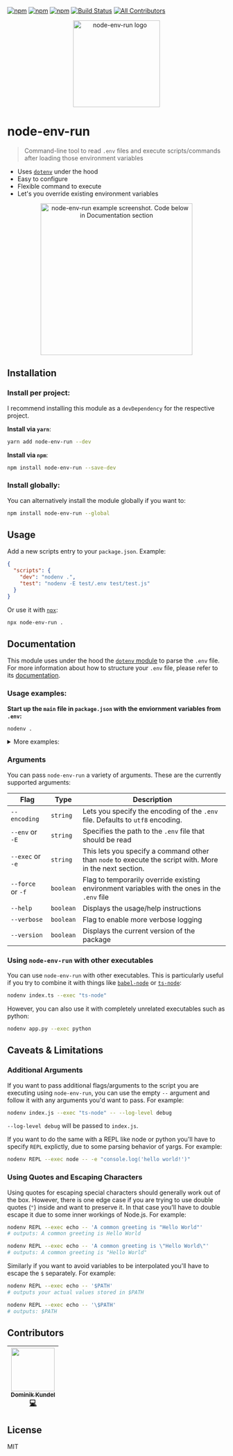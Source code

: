 [![npm](https://img.shields.io/npm/v/node-env-run.svg?style=flat-square)](https://npmjs.com/packages/node-env-run) [![npm](https://img.shields.io/npm/dt/node-env-run.svg?style=flat-square)](https://npmjs.com/packages/node-env-run) [![npm](https://img.shields.io/npm/l/node-env-run.svg?style=flat-square)](/LICENSE) [![Build Status](https://travis-ci.org/dkundel/node-env-run.svg?branch=master)](https://travis-ci.org/dkundel/node-env-run)
[![All Contributors](https://img.shields.io/badge/all_contributors-1-orange.svg?style=flat-square)](#contributors)

<p align="center">
<img alt="node-env-run logo" title="node-env-run" src="https://cdn.rawgit.com/dkundel/node-env-run/01461b3a/assets/node-env-run-logo.png" height="200">
</p>

# node-env-run

> Command-line tool to read `.env` files and execute scripts/commands after loading those environment variables

- Uses [`dotenv`](https://npm.im/dotenv) under the hood
- Easy to configure
- Flexible command to execute
- Let's you override existing environment variables

<p align="center"><img alt="node-env-run example screenshot. Code below in Documentation section" src="https://cdn.rawgit.com/dkundel/node-env-run/5bc67d1a/assets/node-env-run-screenshot.png" height="350"/></p>

## Installation

### Install per project:

I recommend installing this module as a `devDependency` for the respective project.

**Install via `yarn`**:

```bash
yarn add node-env-run --dev
```

**Install via `npm`**:

```bash
npm install node-env-run --save-dev
```

### Install globally:

You can alternatively install the module globally if you want to:

```bash
npm install node-env-run --global
```

## Usage

Add a new scripts entry to your `package.json`. Example:

```json
{
  "scripts": {
    "dev": "nodenv .",
    "test": "nodenv -E test/.env test/test.js"
  }
}
```

Or use it with [`npx`](https://medium.com/@maybekatz/introducing-npx-an-npm-package-runner-55f7d4bd282b):

```bash
npx node-env-run .
```

## Documentation

This module uses under the hood the [`dotenv` module](https://www.npmjs.com/package/dotenv) to parse the `.env` file. For more information about how to structure your `.env` file, please refer to its [documentation](https://www.npmjs.com/package/dotenv#rules).

### Usage examples:

**Start up the `main` file in `package.json` with the enviornment variables from `.env`:**

```bash
nodenv .
```

<details>

<summary>More examples: </summary>

**Start Node.js REPL with set environment variables from `.env.repl`**:

```bash
nodenv -E .env.repl
```

**Run Python file with overridden environment variables**:

```bash
nodenv app.py --exec python --force
```

**Run `server.js` file using [`nodemon`](https://npm.im/nodemon)**:

```bash
nodenv server.js --exec nodemon
```

**Pass `--inspect` flag for debugging after `--`:**

```bash
nodenv someScript -- --inspect
```

</details>

### Arguments

You can pass `node-env-run` a variety of arguments. These are the currently supported arguments:

| Flag                 | Type      | Description                                                                                             |
| -------------------- | --------- | ------------------------------------------------------------------------------------------------------- |
| `--encoding`         | `string`  | Lets you specify the encoding of the `.env` file. Defaults to `utf8` encoding.                          |
| `--env` or <br>`-E`  | `string`  | Specifies the path to the `.env` file that should be read                                               |
| `--exec` or <br>`-e` | `string`  | This lets you specify a command other than `node` to execute the script with. More in the next section. |
| `--force` or `-f`    | `boolean` | Flag to temporarily override existing environment variables with the ones in the `.env` file            |
| `--help`             | `boolean` | Displays the usage/help instructions                                                                    |
| `--verbose`          | `boolean` | Flag to enable more verbose logging                                                                     |
| `--version`          | `boolean` | Displays the current version of the package                                                             |

### Using `node-env-run` with other executables

You can use `node-env-run` with other executables. This is particularly useful if you try to combine it with things like [`babel-node`](https://www.npmjs.com/package/@babel/node) or [`ts-node`](https://npm.im/ts-node):

```bash
nodenv index.ts --exec "ts-node"
```

However, you can also use it with completely unrelated executables such as python:

```bash
nodenv app.py --exec python
```

## Caveats & Limitations

### Additional Arguments

If you want to pass additional flags/arguments to the script you are executing using `node-env-run`, you can use the empty `--` argument and follow it with any arguments you'd want to pass. For example:

```bash
nodenv index.js --exec "ts-node" -- --log-level debug
```

`--log-level debug` will be passed to `index.js`.

If you want to do the same with a REPL like node or python you'll have to specify `REPL` explictly, due to some parsing behavior of yargs. For example:

```bash
nodenv REPL --exec node -- -e "console.log('hello world!')"
```

### Using Quotes and Escaping Characters

Using quotes for escaping special characters should generally work out of the box. However, there is one edge case if you are trying to use double quotes (`"`) inside and want to preserve it. In that case you'll have to double escape it due to some inner workings of Node.js. For example:

```bash
nodenv REPL --exec echo -- 'A common greeting is "Hello World"'
# outputs: A common greeting is Hello World

nodenv REPL --exec echo -- 'A common greeting is \"Hello World\"'
# outputs: A common greeting is "Hello World"
```

Similarly if you want to avoid variables to be interpolated you'll have to escape the `$` separately. For example:

```bash
nodenv REPL --exec echo -- '$PATH'
# outputs your actual values stored in $PATH

nodenv REPL --exec echo -- '\$PATH'
# outputs: $PATH
```

## Contributors

<!-- ALL-CONTRIBUTORS-LIST:START - Do not remove or modify this section -->

<!-- prettier-ignore -->
| [<img src="https://avatars3.githubusercontent.com/u/1505101?v=4" width="100px;"/><br /><sub><b>Dominik Kundel</b></sub>](https://moin.world)<br />[💻](https://github.com/dkundel/node-env-run/commits?author=dkundel "Code") |
| :---: |

<!-- ALL-CONTRIBUTORS-LIST:END -->

## License

MIT
